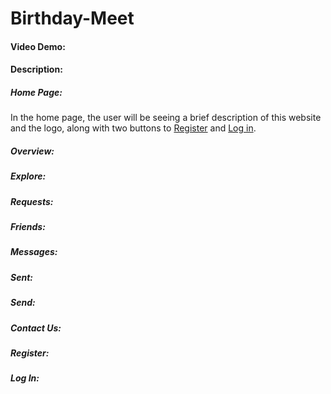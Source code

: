 # Birthday-Meet
#### Video Demo:
#### Description:

##### Home Page:
In the home page, the user will be seeing a brief description of this website and the logo, along with two buttons to [Register](#Register) and [Log in](#Log-In).
##### Overview:
##### Explore:
##### Requests:
##### Friends:
##### Messages:
##### Sent:
##### Send:
##### Contact Us:
##### Register:
##### Log In:

